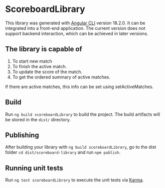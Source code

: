 # ScoreboardLibrary

This library was generated with [Angular CLI](https://github.com/angular/angular-cli) version 18.2.0. It can be integrated into a front-end application. The current version does not support backend interaction, which can be achieved in later versions.

## The library is capable of

1. To start new match
2. To finish the active match.
3. To update the score of the match.
4. To get the ordered summary of active matches.

 If there are active matches, this info can be set using setActiveMatches.

## Build

Run `ng build scoreboardLibrary` to build the project. The build artifacts will be stored in the `dist/` directory.

## Publishing

After building your library with `ng build scoreboardLibrary`, go to the dist folder `cd dist/scoreboard-library` and run `npm publish`.

## Running unit tests

Run `ng test scoreboardLibrary` to execute the unit tests via [Karma](https://karma-runner.github.io).


